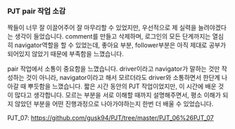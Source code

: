 ### PJT pair 작업 소감

 짝들이 너무 잘 이끌어주어 잘 마무리할 수 있었지만, 우선적으로 제 실력을 늘려야겠다는 생각이 들었습니다. comment를 만들고 삭제하며, 로그인의 모든 단계까지는 열심히 navigator역할을 할 수 있었는데, 좋아요  부분, follower부분은 아직 제대로 공부가 되어있지 않았기 때문에 부족함을 느꼈습니다. 

 

 pair 작업에서 소통이 중요함을 느꼈습니다. driver이라고 navigator가 말하는 것만 작성하는 것이 아니라, navigator이라고 해서 모르더라도 driver와 소통하면서 한단계 나아갈 때 뿌듯함을 느꼈습니다. 짧은 시간 동안의 PJT 작업이었지만, 이 시간에 배운 것이 많다고 생각합니다. 모르는 부분을 서로 이해할 때까지 설명해주면서, 평소 이해가 되지 않았던 부분을 어떤 진행과정으로 나아가야하는지 한번 더 배울 수 있었습니다.



PJT_07:  https://github.com/gusk94/PJT/tree/master/PJT_06%26PJT_07 

